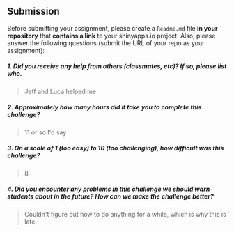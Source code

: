 
Submission
----------

Before submitting your assignment, please create a `Readme.md` file **in your repository** that **contains a link** to your shinyapps.io project. Also, please answer the following questions (submit the URL of your repo as your assignment):

##### 1. Did you receive any help from others (classmates, etc)? If so, please list who.

> Jeff and Luca helped me

##### 2. Approximately how many hours did it take you to complete this challenge?

> 11 or so I'd say

##### 3. On a scale of 1 (too easy) to 10 (too challenging), how difficult was this challenge?

> 8

##### 4. Did you encounter any problems in this challenge we should warn students about in the future? How can we make the challenge better?

> Couldn't figure out how to do anything for a while, which is why this is late.
